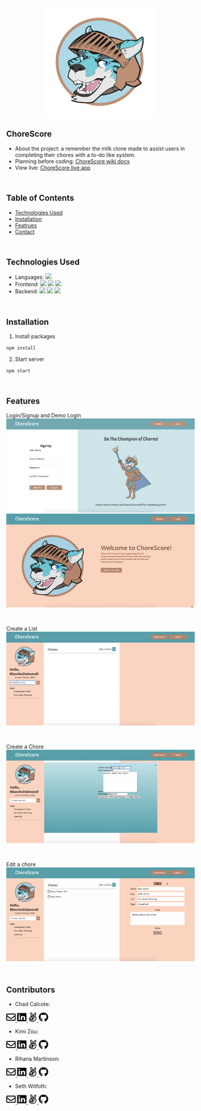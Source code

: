 <p align='center'>
  <img src='readme-assets/logo.png' width='300px' >
</p>

## ChoreScore

* About the project: a remember the milk clone made to assist users in completing their chores with a to-do like system.
* Planning before coding: <a href='https://github.com/ChadCalcote/ChoreScore/wiki'>ChoreScore wiki docs</a>
* View live: <a href='https://chorescore2020.herokuapp.com/'>ChoreScore live app</a>

<br />

## Table of Contents

  * [Technologies Used](#technologies-used)
  * [Installation](#installation)
  * [Featrues](#features)
  * [Contact](#contact)

<br />

## Technologies Used

  * Languages: ![](https://img.shields.io/badge/-JavaSript-ffffff?style=flat-square&logo=javascript&logoColor=ff0000)
  * Frontend: 
    ![](https://img.shields.io/badge/-Pug-ffffff?style=flat-square&logo=pug&logoColor=ff0000)
    ![](https://img.shields.io/badge/-CSS3-ffffff?style=flat-square&logo=css3&logoColor=ff0000)
    ![](https://img.shields.io/badge/-HTML5-ffffff?style=flat-square&logo=html5&logoColor=ff0000)
  * Backend:
    ![](https://img.shields.io/badge/-Node.js-ffffff?style=flat-square&logo=node.js&logoColor=ff0000) 
    ![](https://img.shields.io/badge/-Express-ffffff?style=flat-square&logo=express&logoColor=ff0000)
    ![](https://img.shields.io/badge/-PostgreSQL-ffffff?style=flat-square&logo=postgresql&logoColor=ff0000)

<br />

## Installation

1. Install packages
```
npm install
```

2. Start server
```
npm start
```
<br />

## Features

Login/Signup and Demo Login
![Signup-2](./readme-assets/signup.png)
![Login](./readme-assets/login.gif)

<br />

Create a List
![Create-a-list](./readme-assets/create-a-list.gif)

<br />

Create a Chore
![Create-a-chore](./readme-assets/create-a-chore.gif)

<br />

Edit a chore
![Edit-a-chore](./readme-assets/edit-a-chore.gif)

<br />

## Contributors
* Chad Calcote:   
<a href='mailto:calcote@att.net'>
  <img src="readme-assets/envelope-regular.svg" width="25" height="25">
</a>
<a href='linkedin.com/in/chadcalcote/'>
  <img src="readme-assets/linkedin-brands.svg" width="25" height="25">
</a>
<a href='https://angel.co/u/chad-calcote'>
  <img src="readme-assets/angellist-brands.svg" width="25" height="25">
</a>
<a href='https://github.com/ChadCalcote'>
  <img src="readme-assets/github-brands.svg" width="25" height="25">
</a>

* Kimi Zou:   
<a href='mailto:kimizou.kz@gmail.com'>
  <img src="readme-assets/envelope-regular.svg" width="25" height="25">
</a>
<a href='https://www.linkedin.com/in/kimizou/'>
  <img src="readme-assets/linkedin-brands.svg" width="25" height="25">
</a>
<a href='https://angel.co/u/kimi-zou'>
  <img src="readme-assets/angellist-brands.svg" width="25" height="25">
</a>
<a href='https://github.com/Kimi-Zou'>
  <img src="readme-assets/github-brands.svg" width="25" height="25">
</a>

* Rihana Martinson:   
<a href='mailto:martinson.r@gmail.com'>
  <img src="readme-assets/envelope-regular.svg" width="25" height="25">
</a>
<a href='linkedin.com/in/rihanamartinson'>
  <img src="readme-assets/linkedin-brands.svg" width="25" height="25">
</a>
<a href='https://angel.co/u/rihana-martinson'>
  <img src="readme-assets/angellist-brands.svg" width="25" height="25">
</a>
<a href='https://github.com/martinson-r'>
  <img src="readme-assets/github-brands.svg" width="25" height="25">
</a>


* Seth Witfoth:  
<a href='mailto:switfoth@gmail.com'>
  <img src="readme-assets/envelope-regular.svg" width="25" height="25">
</a>
<a href='linkedin.com/in/seth-witfoth'>
  <img src="readme-assets/linkedin-brands.svg" width="25" height="25">
</a>
<a href='https://angel.co/u/seth-witfoth'>
  <img src="readme-assets/angellist-brands.svg" width="25" height="25">
</a>
<a href='https://github.com/switfoth'>
  <img src="readme-assets/github-brands.svg" width="25" height="25">
</a>